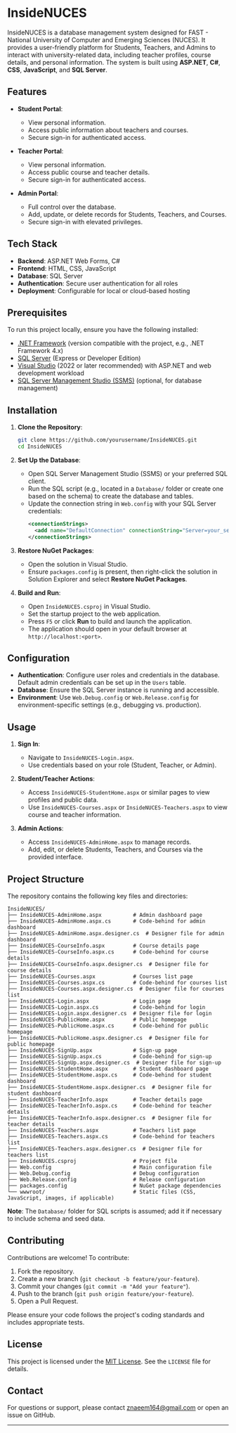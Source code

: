 # InsideNUCES

InsideNUCES is a database management system designed for FAST - National University of Computer and Emerging Sciences (NUCES). It provides a user-friendly platform for Students, Teachers, and Admins to interact with university-related data, including teacher profiles, course details, and personal information. The system is built using **ASP.NET**, **C#**, **CSS**, **JavaScript**, and **SQL Server**.

## Features

- **Student Portal**:
  - View personal information.
  - Access public information about teachers and courses.
  - Secure sign-in for authenticated access.

- **Teacher Portal**:
  - View personal information.
  - Access public course and teacher details.
  - Secure sign-in for authenticated access.

- **Admin Portal**:
  - Full control over the database.
  - Add, update, or delete records for Students, Teachers, and Courses.
  - Secure sign-in with elevated privileges.

## Tech Stack

- **Backend**: ASP.NET Web Forms, C#
- **Frontend**: HTML, CSS, JavaScript
- **Database**: SQL Server
- **Authentication**: Secure user authentication for all roles
- **Deployment**: Configurable for local or cloud-based hosting

## Prerequisites

To run this project locally, ensure you have the following installed:

- [.NET Framework](https://dotnet.microsoft.com/download) (version compatible with the project, e.g., .NET Framework 4.x)
- [SQL Server](https://www.microsoft.com/en-us/sql-server/sql-server-downloads) (Express or Developer Edition)
- [Visual Studio](https://visualstudio.microsoft.com/) (2022 or later recommended) with ASP.NET and web development workload
- [SQL Server Management Studio (SSMS)](https://docs.microsoft.com/en-us/sql/ssms/download-sql-server-management-studio-ssms) (optional, for database management)

## Installation

1. **Clone the Repository**:
   ```bash
   git clone https://github.com/yourusername/InsideNUCES.git
   cd InsideNUCES
   ```

2. **Set Up the Database**:
   - Open SQL Server Management Studio (SSMS) or your preferred SQL client.
   - Run the SQL script (e.g., located in a `Database/` folder or create one based on the schema) to create the database and tables.
   - Update the connection string in `Web.config` with your SQL Server credentials:
     ```xml
     <connectionStrings>
       <add name="DefaultConnection" connectionString="Server=your_server_name;Database=InsideNUCES;Trusted_Connection=True;" providerName="System.Data.SqlClient" />
     </connectionStrings>
     ```

3. **Restore NuGet Packages**:
   - Open the solution in Visual Studio.
   - Ensure `packages.config` is present, then right-click the solution in Solution Explorer and select **Restore NuGet Packages**.

4. **Build and Run**:
   - Open `InsideNUCES.csproj` in Visual Studio.
   - Set the startup project to the web application.
   - Press `F5` or click **Run** to build and launch the application.
   - The application should open in your default browser at `http://localhost:<port>`.

## Configuration

- **Authentication**: Configure user roles and credentials in the database. Default admin credentials can be set up in the `Users` table.
- **Database**: Ensure the SQL Server instance is running and accessible.
- **Environment**: Use `Web.Debug.config` or `Web.Release.config` for environment-specific settings (e.g., debugging vs. production).

## Usage

1. **Sign In**:
   - Navigate to `InsideNUCES-Login.aspx`.
   - Use credentials based on your role (Student, Teacher, or Admin).

2. **Student/Teacher Actions**:
   - Access `InsideNUCES-StudentHome.aspx` or similar pages to view profiles and public data.
   - Use `InsideNUCES-Courses.aspx` or `InsideNUCES-Teachers.aspx` to view course and teacher information.

3. **Admin Actions**:
   - Access `InsideNUCES-AdminHome.aspx` to manage records.
   - Add, edit, or delete Students, Teachers, and Courses via the provided interface.

## Project Structure

The repository contains the following key files and directories:

```
InsideNUCES/
├── InsideNUCES-AdminHome.aspx          # Admin dashboard page
├── InsideNUCES-AdminHome.aspx.cs       # Code-behind for admin dashboard
├── InsideNUCES-AdminHome.aspx.designer.cs  # Designer file for admin dashboard
├── InsideNUCES-CourseInfo.aspx         # Course details page
├── InsideNUCES-CourseInfo.aspx.cs      # Code-behind for course details
├── InsideNUCES-CourseInfo.aspx.designer.cs  # Designer file for course details
├── InsideNUCES-Courses.aspx            # Courses list page
├── InsideNUCES-Courses.aspx.cs         # Code-behind for courses list
├── InsideNUCES-Courses.aspx.designer.cs  # Designer file for courses list
├── InsideNUCES-Login.aspx              # Login page
├── InsideNUCES-Login.aspx.cs           # Code-behind for login
├── InsideNUCES-Login.aspx.designer.cs  # Designer file for login
├── InsideNUCES-PublicHome.aspx         # Public homepage
├── InsideNUCES-PublicHome.aspx.cs      # Code-behind for public homepage
├── InsideNUCES-PublicHome.aspx.designer.cs  # Designer file for public homepage
├── InsideNUCES-SignUp.aspx             # Sign-up page
├── InsideNUCES-SignUp.aspx.cs          # Code-behind for sign-up
├── InsideNUCES-SignUp.aspx.designer.cs  # Designer file for sign-up
├── InsideNUCES-StudentHome.aspx        # Student dashboard page
├── InsideNUCES-StudentHome.aspx.cs     # Code-behind for student dashboard
├── InsideNUCES-StudentHome.aspx.designer.cs  # Designer file for student dashboard
├── InsideNUCES-TeacherInfo.aspx        # Teacher details page
├── InsideNUCES-TeacherInfo.aspx.cs     # Code-behind for teacher details
├── InsideNUCES-TeacherInfo.aspx.designer.cs  # Designer file for teacher details
├── InsideNUCES-Teachers.aspx           # Teachers list page
├── InsideNUCES-Teachers.aspx.cs        # Code-behind for teachers list
├── InsideNUCES-Teachers.aspx.designer.cs  # Designer file for teachers list
├── InsideNUCES.csproj                  # Project file
├── Web.config                          # Main configuration file
├── Web.Debug.config                    # Debug configuration
├── Web.Release.config                  # Release configuration
├── packages.config                     # NuGet package dependencies
└── wwwroot/                            # Static files (CSS, JavaScript, images, if applicable)
```

**Note**: The `Database/` folder for SQL scripts is assumed; add it if necessary to include schema and seed data.

## Contributing

Contributions are welcome! To contribute:

1. Fork the repository.
2. Create a new branch (`git checkout -b feature/your-feature`).
3. Commit your changes (`git commit -m "Add your feature"`).
4. Push to the branch (`git push origin feature/your-feature`).
5. Open a Pull Request.

Please ensure your code follows the project's coding standards and includes appropriate tests.

## License

This project is licensed under the [MIT License](LICENSE). See the `LICENSE` file for details.

## Contact

For questions or support, please contact [znaeem164@gmail.com](mailto:znaeem164@gmail.com) or open an issue on GitHub.

---
